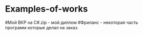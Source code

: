 # Examples-of-works

#Мой ВКР на C#.zip - мой диплом
#Фриланс - некоторая часть программ которые делал на заказ. 
